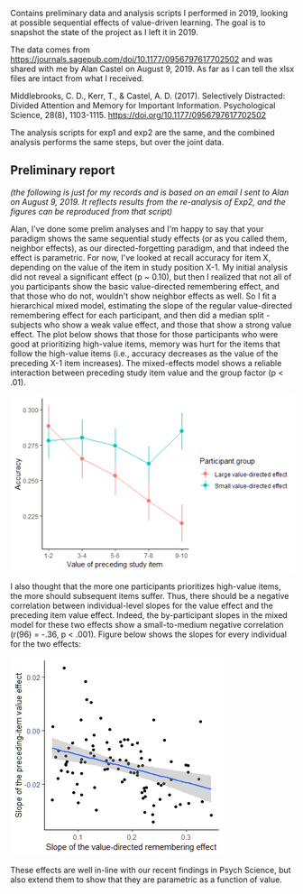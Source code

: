 Contains preliminary data and analysis scripts I performed in 2019, looking at possible sequential 
effects of value-driven learning. The goal is to snapshot the state of the project as I left it in 2019. 

The data comes from https://journals.sagepub.com/doi/10.1177/0956797617702502 and was shared with me by Alan Castel on August 9, 2019. As far as I can tell the xlsx files are intact from what I received.

Middlebrooks, C. D., Kerr, T., & Castel, A. D. (2017). Selectively Distracted: Divided Attention and Memory for Important Information. Psychological Science, 28(8), 1103-1115. https://doi.org/10.1177/0956797617702502

The analysis scripts for exp1 and exp2 are the same, and the combined analysis performs the same steps, but over the joint data.

## Preliminary report

*(the following is just for my records and is based on an email I sent to Alan on August 9, 2019. It reflects results from the re-analysis of Exp2, and the figures can be reproduced from that script)*

Alan, I've done some prelim analyses and I'm happy to say that your paradigm shows the same sequential study effects (or as you called them, neighbor effects), as our directed-forgetting paradigm, and that indeed the effect is parametric. For now, I've looked at recall accuracy for item X, depending on the value of the item in study position X-1. My initial analysis did not reveal a significant effect (p ~ 0.10), but then I realized that not all of you participants show the basic value-directed remembering effect, and that those who do not, wouldn't show neighbor effects as well. So I fit a hierarchical mixed model, estimating the slope of the regular value-directed remembering effect for each participant, and then did a median split - subjects who show a weak value effect, and those that show a strong value effect. The plot below shows that those for those participants who were good at prioritizing high-value items, memory was hurt for the items that follow the high-value items (i.e., accuracy decreases as the value of the preceding X-1 item increases). The mixed-effects model shows a reliable interaction between preceding study item value and the group factor (p < .01).

![alt text](img/image1.png)

I also thought that the more one participants prioritizes high-value items, the more should subsequent items suffer. Thus, there should be a negative correlation between individual-level slopes for the value effect and the preceding item value effect. Indeed, the by-participant slopes in the mixed model for these two effects show a small-to-medium negative correlation (r(96) = -.36, p < .001). Figure below shows the slopes for every individual for the two effects:

![alt text](img/image2.png)

These effects are well in-line with our recent findings in Psych Science, but also extend them to show that they are parametric as a function of value.
